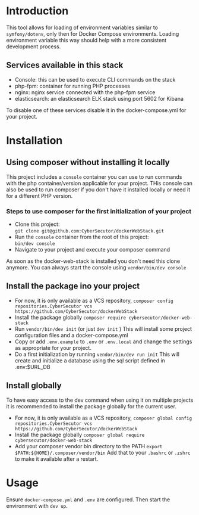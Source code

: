 # Introduction

This tool allows for loading of environment variables similar to 
`symfony/dotenv`, only then for Docker Compose environments. Loading 
environment variable this way should help with a more consistent development
process.

## Services available in this stack  
- Console: this can be used to execute CLI commands on the stack
- php-fpm: container for running PHP processes
- nginx: nginx service connected with the php-fpm service
- elasticsearch: an elasticsearch ELK stack using port 5602 for Kibana

To disable one of these services disable it in the docker-compose.yml for your project.

# Installation

## Using composer without installing it locally
This project includes a `console` container you can use to run commands with the php container/version applicable for your project.
THis console can also be used to run composer if you don't have it installed locally or need it for a different PHP version.

### Steps to use composer for the first initialization of your project
- Clone this project:  
  `git clone git@github.com:CyberSecutor/dockerWebStack.git`
- Run the `console` container from the root of this project:  
   `bin/dev console`
- Navigate to your project and execute your composer command

As soon as the docker-web-stack is installed you don't need this clone anymore.
You can always start the console using `vendor/bin/dev console`

## Install the package ino your project
- For now, it is only available as a VCS repository,
  `composer config repositories.CyberSecutor vcs https://github.com/CyberSecutor/dockerWebStack`
- Install the package globally
  `composer require cybersecutor/docker-web-stack`
- Run `vendor/bin/dev init` (or just `dev init` )
  This will install some project configuration files and a docker-compose.yml
- Copy or add `.env.example` to `.env` or `.env.local` and change the settings as appropriate for your project.
- Do a first initialization by running `vendor/bin/dev run init`
  This will create and initialize a database using the sql script defined in .env:$URL_DB
  
## Install globally
To have easy access to the dev command when using it on multiple projects it is recommended to install the 
package globally for the current user.
- For now, it is only available as a VCS repository,
  `composer global config repositories.CyberSecutor vcs https://github.com/CyberSecutor/dockerWebStack`
- Install the package globally
  `composer global require cybersecutor/docker-web-stack`
- Add your composer vendor bin directory to the PATH
  `export $PATH:${HOME}/.composer/vendor/bin`
  Add that to your `.bashrc` or `.zshrc` to make it available after a restart.

# Usage

Ensure `docker-compose.yml` and `.env` are
configured. Then start the environment with `dev up`.

